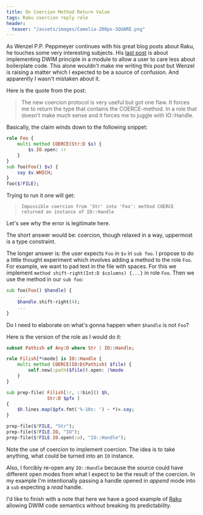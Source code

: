 ```yaml
---
title: On Coercion Method Return Value
tags: Raku coercion reply role
header:
  teaser: "/assets/images/Camelia-200px-SQUARE.png"
---
```

As Wenzel P.P. Peppmeyer continues with his great blog posts about Raku, he
touches some very interesting subjects. His [last
post](https://gfldex.wordpress.com/2020/12/25/coercive-files/) is about
implementing DWIM principle in a module to allow a user to care less about
boilerplate code. This alone wouldn't make me writing this post but Wenzel is
raising a matter which I expected to be a source of confusion. And apparently I
wasn't mistaken about it.

Here is the quote from the post:

> The new coercion protocol is very useful but got one flaw. It forces me to
> return the type that contains the COERCE-method. In a role that doesn’t make
> much sense and it forces me to juggle with IO::Handle.

Basically, the claim winds down to the following snippet:

```raku
role Foo {
    multi method COERCE(Str:D $s) {
        $s.IO.open: :r
    }
}
sub foo(Foo() $v) {
    say $v.WHICH;
}
foo($?FILE);
```

Trying to run it one will get:

> ```
> Impossible coercion from 'Str' into 'Foo': method COERCE returned an instance of IO::Handle
> ```

Let's see why the error is legitimate here.

The short answer would be: coercion, though relaxed in a way, uppermost is a
type constraint.

The longer answer is: the user expects `Foo` in `$v` in `sub foo`. I propose to
do a little thought experiment which involves adding a method to the role `Foo`.
For example, we want to pad text in the file with spaces. For this we implement
`method shift-right(Int:D $columns) {...}` in role `Foo`. Then we use the method
in our `sub foo`:

```raku
sub foo(Foo() $handle) {
    ...
    $handle.shift-right(4);
    ...
}
```

Do I need to elaborate on what's gonna happen when `$handle` is not `Foo`?

Here is the version of the role as I would do it:

```raku
subset Pathish of Any:D where Str | IO::Handle;

role Filish[*%mode] is IO::Handle {
    multi method COERCE(IO:D(Pathish) $file) {
        self.new(:path($file)).open: |%mode
    }
}

sub prep-file( Filish[:r, :!bin]() $h, 
               Str:D $pfx ) 
{
    $h.lines.map($pfx.fmt('%-10s: ') ~ *)».say;
}

prep-file($?FILE, "Str");
prep-file($?FILE.IO, "IO");
prep-file($?FILE.IO.open(:a), "IO::Handle");
```

Note the use of coercion to implement coercion. The idea is to take anything,
what could be turned into an `IO` instance.

Also, I forcibly re-open any `IO::Handle` because the source could have
different open modes from what I expect to be the result of the coercion. In my
example I'm intentionally passing a handle opened in _append_ mode into a `sub`
expecting a _read_ handle.

I'd like to finish with a note that here we have a good example of
[Raku](https://raku.org)
allowing DWIM code semantics without breaking its predictability.
